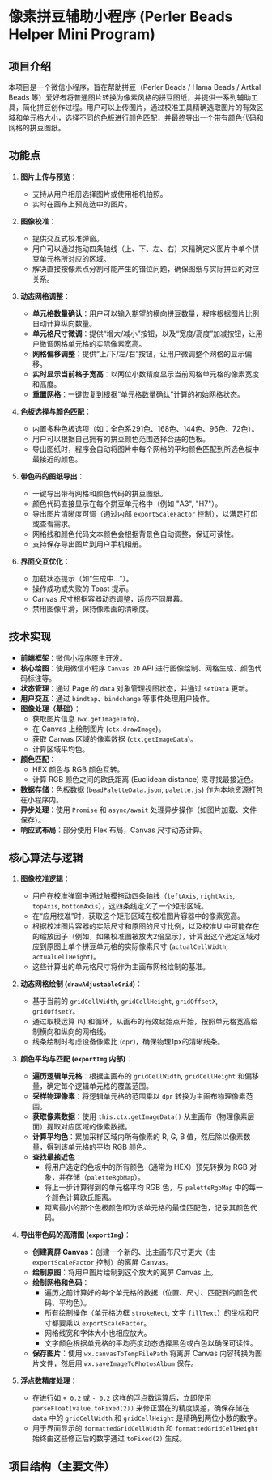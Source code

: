 # 像素拼豆辅助小程序 (Perler Beads Helper Mini Program)

## 项目介绍

本项目是一个微信小程序，旨在帮助拼豆（Perler Beads / Hama Beads / Artkal Beads 等）爱好者将普通图片转换为像素风格的拼豆图纸，并提供一系列辅助工具，简化拼豆创作过程。用户可以上传图片，通过校准工具精确选取图片的有效区域和单元格大小，选择不同的色板进行颜色匹配，并最终导出一个带有颜色代码和网格的拼豆图纸。

## 功能点

1.  **图片上传与预览**：
    *   支持从用户相册选择图片或使用相机拍照。
    *   实时在画布上预览选中的图片。

2.  **图像校准**：
    *   提供交互式校准弹窗。
    *   用户可以通过拖动四条轴线（上、下、左、右）来精确定义图片中单个拼豆单元格所对应的区域。
    *   解决直接按像素点分割可能产生的错位问题，确保图纸与实际拼豆的对应关系。

3.  **动态网格调整**：
    *   **单元格数量确认**：用户可以输入期望的横向拼豆数量，程序根据图片比例自动计算纵向数量。
    *   **单元格尺寸微调**：提供“增大/减小”按钮，以及“宽度/高度”加减按钮，让用户微调网格单元格的实际像素宽高。
    *   **网格偏移调整**：提供“上/下/左/右”按钮，让用户微调整个网格的显示偏移。
    *   **实时显示当前格子宽高**：以两位小数精度显示当前网格单元格的像素宽度和高度。
    *   **重置网格**：一键恢复到根据“单元格数量确认”计算的初始网格状态。

4.  **色板选择与颜色匹配**：
    *   内置多种色板选项（如：全色系291色、168色、144色、96色、72色）。
    *   用户可以根据自己拥有的拼豆颜色范围选择合适的色板。
    *   导出图纸时，程序会自动将图片中每个网格的平均颜色匹配到所选色板中最接近的颜色。

5.  **带色码的图纸导出**：
    *   一键导出带有网格和颜色代码的拼豆图纸。
    *   颜色代码直接显示在每个拼豆单元格中（例如 "A3", "H7"）。
    *   导出图片清晰度可调（通过内部 `exportScaleFactor` 控制），以满足打印或查看需求。
    *   网格线和颜色代码文本颜色会根据背景色自动调整，保证可读性。
    *   支持保存导出图片到用户手机相册。

6.  **界面交互优化**：
    *   加载状态提示（如“生成中…”）。
    *   操作成功或失败的 Toast 提示。
    *   Canvas 尺寸根据容器动态调整，适应不同屏幕。
    *   禁用图像平滑，保持像素画的清晰度。

## 技术实现

*   **前端框架**：微信小程序原生开发。
*   **核心绘图**：使用微信小程序 `Canvas 2D` API 进行图像绘制、网格生成、颜色代码标注等。
*   **状态管理**：通过 Page 的 `data` 对象管理视图状态，并通过 `setData` 更新。
*   **用户交互**：通过 `bindtap`、`bindchange` 等事件处理用户操作。
*   **图像处理（基础）**：
    *   获取图片信息 (`wx.getImageInfo`)。
    *   在 Canvas 上绘制图片 (`ctx.drawImage`)。
    *   获取 Canvas 区域的像素数据 (`ctx.getImageData`)。
    *   计算区域平均色。
*   **颜色匹配**：
    *   HEX 颜色与 RGB 颜色互转。
    *   计算 RGB 颜色之间的欧氏距离 (Euclidean distance) 来寻找最接近色。
*   **数据存储**：色板数据 (`beadPaletteData.json`, `palette.js`) 作为本地资源打包在小程序内。
*   **异步处理**：使用 `Promise` 和 `async/await` 处理异步操作（如图片加载、文件保存）。
*   **响应式布局**：部分使用 Flex 布局，Canvas 尺寸动态计算。

## 核心算法与逻辑

1.  **图像校准逻辑**：
    *   用户在校准弹窗中通过触摸拖动四条轴线（`leftAxis`, `rightAxis`, `topAxis`, `bottomAxis`），这四条线定义了一个矩形区域。
    *   在“应用校准”时，获取这个矩形区域在校准图片容器中的像素宽高。
    *   根据校准图片容器的实际尺寸和原图的尺寸比例，以及校准UI中可能存在的缩放因子（例如，如果校准图被放大2倍显示），计算出这个选定区域对应到原图上单个拼豆单元格的实际像素尺寸 (`actualCellWidth`, `actualCellHeight`)。
    *   这些计算出的单元格尺寸将作为主画布网格绘制的基准。

2.  **动态网格绘制 (`drawAdjustableGrid`)**：
    *   基于当前的 `gridCellWidth`, `gridCellHeight`, `gridOffsetX`, `gridOffsetY`。
    *   通过取模运算 (`%`) 和循环，从画布的有效起始点开始，按照单元格宽高绘制横向和纵向的网格线。
    *   线条绘制时考虑设备像素比 (`dpr`)，确保物理1px的清晰线条。

3.  **颜色平均与匹配 (`exportImg` 内部)**：
    *   **遍历逻辑单元格**：根据主画布的 `gridCellWidth`, `gridCellHeight` 和偏移量，确定每个逻辑单元格的覆盖范围。
    *   **采样物理像素**：将逻辑单元格的范围乘以 `dpr` 转换为主画布物理像素范围。
    *   **获取像素数据**：使用 `this.ctx.getImageData()` 从主画布（物理像素层面）提取对应区域的像素数据。
    *   **计算平均色**：累加采样区域内所有像素的 R, G, B 值，然后除以像素数量，得到该单元格的平均 RGB 颜色。
    *   **查找最接近色**：
        *   将用户选定的色板中的所有颜色（通常为 HEX）预先转换为 RGB 对象，并存储（`paletteRgbMap`）。
        *   将上一步计算得到的单元格平均 RGB 色，与 `paletteRgbMap` 中的每一个颜色计算欧氏距离。
        *   距离最小的那个色板颜色即为该单元格的最佳匹配色，记录其颜色代码。

4.  **导出带色码的高清图 (`exportImg`)**：
    *   **创建离屏 Canvas**：创建一个新的、比主画布尺寸更大（由 `exportScaleFactor` 控制）的离屏 Canvas。
    *   **绘制原图**：将用户图片绘制到这个放大的离屏 Canvas 上。
    *   **绘制网格和色码**：
        *   遍历之前计算好的每个单元格的数据（位置、尺寸、匹配到的颜色代码、平均色）。
        *   所有绘制操作（单元格边框 `strokeRect`, 文字 `fillText`）的坐标和尺寸都要乘以 `exportScaleFactor`。
        *   网格线宽和字体大小也相应放大。
        *   文字颜色根据单元格的平均亮度动态选择黑色或白色以确保可读性。
    *   **保存图片**：使用 `wx.canvasToTempFilePath` 将离屏 Canvas 内容转换为图片文件，然后用 `wx.saveImageToPhotosAlbum` 保存。

5.  **浮点数精度处理**：
    *   在进行如 `+ 0.2` 或 `- 0.2` 这样的浮点数运算后，立即使用 `parseFloat(value.toFixed(2))` 来修正潜在的精度误差，确保存储在 `data` 中的 `gridCellWidth` 和 `gridCellHeight` 是精确到两位小数的数字。
    *   用于界面显示的 `formattedGridCellWidth` 和 `formattedGridCellHeight` 始终由这些修正后的数字通过 `toFixed(2)` 生成。

## 项目结构（主要文件）
